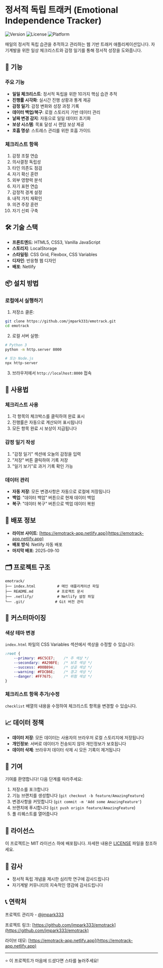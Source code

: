 # 정서적 독립 트래커 (Emotional Independence Tracker)

![Version](https://img.shields.io/badge/version-1.0.0-blue.svg)
![License](https://img.shields.io/badge/license-MIT-green.svg)
![Platform](https://img.shields.io/badge/platform-web-lightgrey.svg)

매일의 정서적 독립 습관을 추적하고 관리하는 웹 기반 트래커 애플리케이션입니다. 자기계발을 위한 일상 체크리스트와 감정 일기를 통해 정서적 성장을 도와줍니다.

## 🚀 기능

### 주요 기능
- **일일 체크리스트**: 정서적 독립을 위한 10가지 핵심 습관 추적
- **진행률 시각화**: 실시간 진행 상황과 통계 제공
- **감정 일기**: 감정 변화와 성장 과정 기록
- **데이터 백업/복구**: 로컬 스토리지 기반 데이터 관리
- **날짜 변경 감지**: 자동으로 일일 데이터 초기화
- **보상 시스템**: 목표 달성 시 랜덤 보상 제공
- **호흡 명상**: 스트레스 관리를 위한 호흡 가이드

### 체크리스트 항목
1. 감정 조절 연습
2. 의사결정 독립성
3. 타인 의존도 점검
4. 자기 확신 훈련
5. 외부 영향력 분석
6. 자기 표현 연습
7. 감정적 경계 설정
8. 내적 가치 재확인
9. 의견 주장 훈련
10. 자기 신뢰 구축

## 🛠️ 기술 스택

- **프론트엔드**: HTML5, CSS3, Vanilla JavaScript
- **스토리지**: LocalStorage
- **스타일링**: CSS Grid, Flexbox, CSS Variables
- **디자인**: 반응형 웹 디자인
- **배포**: Netlify

## 📦 설치 방법

### 로컬에서 실행하기
1. 저장소 클론:
```bash
git clone https://github.com/jmpark333/emotrack.git
cd emotrack
```

2. 로컬 서버 실행:
```bash
# Python 3
python -m http.server 8000

# 또는 Node.js
npx http-server
```

3. 브라우저에서 `http://localhost:8000` 접속

## 🎯 사용법

### 체크리스트 사용
1. 각 항목의 체크박스를 클릭하여 완료 표시
2. 진행률은 자동으로 계산되어 표시됩니다
3. 모든 항목 완료 시 보상이 지급됩니다

### 감정 일기 작성
1. "감정 일기" 섹션에 오늘의 감정을 입력
2. "저장" 버튼 클릭하여 기록 저장
3. "일기 보기"로 과거 기록 확인 가능

### 데이터 관리
- **자동 저장**: 모든 변경사항은 자동으로 로컬에 저장됩니다
- **백업**: "데이터 백업" 버튼으로 현재 데이터 백업
- **복구**: "데이터 복구" 버튼으로 백업 데이터 복원

## 📱 배포 정보

- **라이브 사이트**: [https://emotrack-app.netlify.app](https://emotrack-app.netlify.app)
- **배포 방식**: Netlify 자동 배포
- **마지막 배포**: 2025-09-10

## 🗂️ 프로젝트 구조

```
emotrack/
├── index.html          # 메인 애플리케이션 파일
├── README.md           # 프로젝트 문서
├── .netlify/           # Netlify 설정 파일
└── .git/              # Git 버전 관리
```

## 🔧 커스터마이징

### 색상 테마 변경
`index.html` 파일의 CSS Variables 섹션에서 색상을 수정할 수 있습니다:

```css
:root {
    --primary: #6C5CE7;    /* 주 색상 */
    --secondary: #A29BFE;  /* 보조 색상 */
    --success: #00B894;    /* 성공 색상 */
    --warning: #FDCB6E;    /* 경고 색상 */
    --danger: #FF7675;     /* 위험 색상 */
}
```

### 체크리스트 항목 추가/수정
`checklist` 배열의 내용을 수정하여 체크리스트 항목을 변경할 수 있습니다.

## 📈 데이터 정책

- **데이터 저장**: 모든 데이터는 사용자의 브라우저 로컬 스토리지에 저장됩니다
- **개인정보**: 서버로 데이터가 전송되지 않아 개인정보가 보호됩니다
- **데이터 삭제**: 브라우저 데이터 삭제 시 모든 기록이 제거됩니다

## 🤝 기여

기여를 환영합니다! 다음 단계를 따라주세요:

1. 저장소를 포크합니다
2. 기능 브랜치를 생성합니다 (`git checkout -b feature/AmazingFeature`)
3. 변경사항을 커밋합니다 (`git commit -m 'Add some AmazingFeature'`)
4. 브랜치에 푸시합니다 (`git push origin feature/AmazingFeature`)
5. 풀 리퀘스트를 열어줍니다

## 📝 라이선스

이 프로젝트는 MIT 라이선스 하에 배포됩니다. 자세한 내용은 [LICENSE](LICENSE) 파일을 참조하세요.

## 🙏 감사

- 정서적 독립 개념을 제시한 심리학 연구에 감사드립니다
- 자기계발 커뮤니티의 지속적인 영감에 감사드립니다

## 📞 연락처

프로젝트 관리자 - [@jmpark333](https://github.com/jmpark333)

프로젝트 링크: [https://github.com/jmpark333/emotrack](https://github.com/jmpark333/emotrack)

라이브 데모: [https://emotrack-app.netlify.app](https://emotrack-app.netlify.app)

---

⭐ 이 프로젝트가 마음에 드셨다면 스타를 눌러주세요!